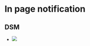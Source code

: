 <!-- @format -->

# In page notification

## DSM
* ![](https://ultimaker.invisionapp.com/dsm/ultimaker/ultimaker-com/asset/components/)
